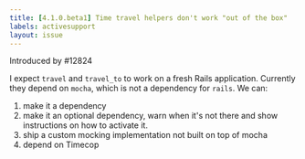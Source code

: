 ```yaml
---
title: [4.1.0.beta1] Time travel helpers don't work "out of the box"
labels: activesupport
layout: issue
---
```


Introduced by #12824 

I expect `travel` and `travel_to` to work on a fresh Rails application. Currently they depend on `mocha`, which is not a dependency for `rails`. We can:
1. make it a dependency
2. make it an optional dependency, warn when it's not there and show instructions on how to activate it.
3. ship a custom mocking implementation not built on top of mocha
4. depend on Timecop

